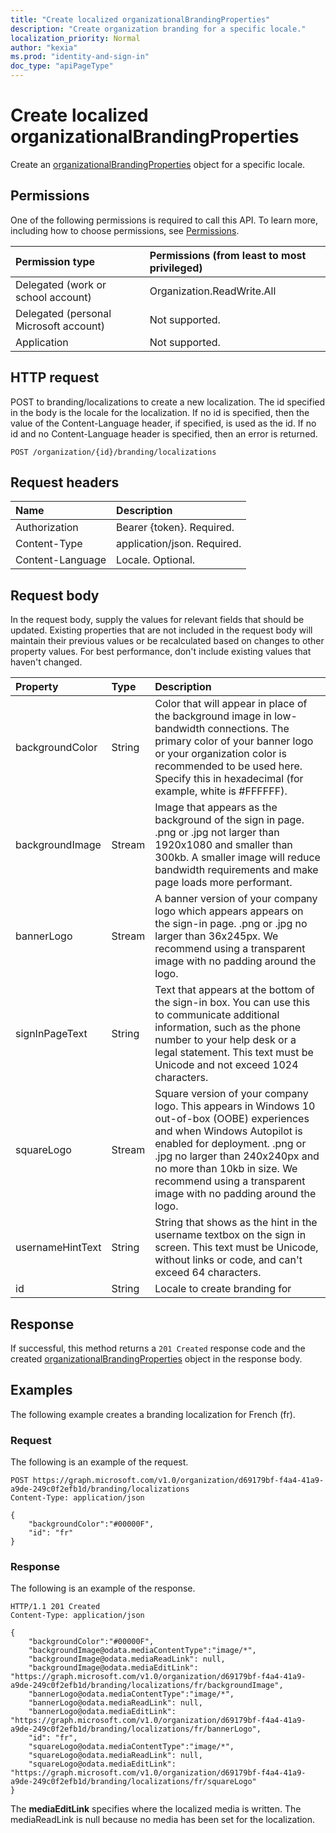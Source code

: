 ```yaml
---
title: "Create localized organizationalBrandingProperties"
description: "Create organization branding for a specific locale."
localization_priority: Normal
author: "kexia"
ms.prod: "identity-and-sign-in"
doc_type: "apiPageType"
---
```


# Create localized organizationalBrandingProperties

Create an [organizationalBrandingProperties](../resources/organizationalbrandingproperties.md) object for a specific locale.

## Permissions

One of the following permissions is required to call this API. To learn more, including how to choose permissions, see [Permissions](/graph/permissions-reference).

| Permission type                        | Permissions (from least to most privileged) |
|:---------------------------------------|:--------------------------------------------|
| Delegated (work or school account)     | Organization.ReadWrite.All |
| Delegated (personal Microsoft account) | Not supported. |
| Application                            | Not supported. |

## HTTP request

POST to branding/localizations to create a new localization. The id specified in the body is the locale for the localization. If no id is specified, then the value of the Content-Language header, if specified, is used as the id. If no id and no Content-Language header is specified, then an error is returned.
<!-- { "blockType": "ignored" } -->

```http
POST /organization/{id}/branding/localizations
```

## Request headers

| Name      |Description|
|:----------|:----------|
| Authorization | Bearer {token}. Required. |
| Content-Type  | application/json. Required.  |
| Content-Language  | Locale. Optional.  |

## Request body

In the request body, supply the values for relevant fields that should be updated. Existing properties that are not included in the request body will maintain their previous values or be recalculated based on changes to other property values. For best performance, don't include existing values that haven't changed.

| Property     | Type        | Description |
|:-------------|:------------|:------------|
|backgroundColor|String|Color that will appear in place of the background image in low-bandwidth connections. The primary color of your banner logo or your organization color is recommended to be used here. Specify this in hexadecimal (for example, white is #FFFFFF).|
|backgroundImage|Stream|Image that appears as the background of the sign in page. .png or .jpg not larger than 1920x1080 and smaller than 300kb. A smaller image will reduce bandwidth requirements and make page loads more performant.|
|bannerLogo|Stream|A banner version of your company logo which appears appears on the sign-in page. .png or .jpg no larger than 36x245px. We recommend using a transparent image with no padding around the logo.|
|signInPageText|String|Text that appears at the bottom of the sign-in box. You can use this to communicate additional information, such as the phone number to your help desk or a legal statement. This text must be Unicode and not exceed 1024 characters.|
|squareLogo|Stream|Square version of your company logo. This appears in Windows 10 out-of-box (OOBE) experiences and when Windows Autopilot is enabled for deployment. .png or .jpg no larger than 240x240px and no more than 10kb in size. We recommend using a transparent image with no padding around the logo.|
|usernameHintText|String|String that shows as the hint in the username textbox on the sign in screen. This text must be Unicode, without links or code, and can't exceed 64 characters.|
|id|String|Locale to create branding for|

## Response

If successful, this method returns a `201 Created` response code and the created [organizationalBrandingProperties](../resources/organizationalbrandingproperties.md) object in the response body.

## Examples

The following example creates a branding localization for French (fr).

### Request

The following is an example of the request.

<!-- {
  "blockType": "request",
  "name": "get_organizationalbrandingproperties"
}-->

```http
POST https://graph.microsoft.com/v1.0/organization/d69179bf-f4a4-41a9-a9de-249c0f2efb1d/branding/localizations
Content-Type: application/json

{
    "backgroundColor":"#00000F",
    "id": "fr"
}
```

### Response

The following is an example of the response.

<!-- {
  "blockType": "response",
  "truncated": true,
  "@odata.type": "microsoft.graph.organizationalBrandingProperties"
} -->

```http
HTTP/1.1 201 Created
Content-Type: application/json

{
    "backgroundColor":"#00000F",
    "backgroundImage@odata.mediaContentType":"image/*",
    "backgroundImage@odata.mediaReadLink": null,
    "backgroundImage@odata.mediaEditLink": "https://graph.microsoft.com/v1.0/organization/d69179bf-f4a4-41a9-a9de-249c0f2efb1d/branding/localizations/fr/backgroundImage",
    "bannerLogo@odata.mediaContentType":"image/*",
    "bannerLogo@odata.mediaReadLink": null,
    "bannerLogo@odata.mediaEditLink": "https://graph.microsoft.com/v1.0/organization/d69179bf-f4a4-41a9-a9de-249c0f2efb1d/branding/localizations/fr/bannerLogo",
    "id": "fr",
    "squareLogo@odata.mediaContentType":"image/*",
    "squareLogo@odata.mediaReadLink": null,
    "squareLogo@odata.mediaEditLink": "https://graph.microsoft.com/v1.0/organization/d69179bf-f4a4-41a9-a9de-249c0f2efb1d/branding/localizations/fr/squareLogo"
}
```
The **mediaEditLink** specifies where the localized media is written. The mediaReadLink is null because no media has been set for the localization.

<!-- uuid: 16cd6b66-4b1a-43a1-adaf-3a886856ed98
2019-02-04 14:57:30 UTC -->
<!-- {
  "type": "#page.annotation",
  "description": "Get organizationalBrandingProperties",
  "keywords": "",
  "section": "documentation",
  "tocPath": ""
}-->
